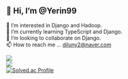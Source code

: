 ## 👋 Hi, I’m @Yerin99
👀 I’m interested in Django and Hadoop.  
🌱 I’m currently learning TypeScript and Django.  
💞️ I’m looking to collaborate on Django.  
📫 How to reach me ... diluny2@naver.com

<img src="https://github-readme-stats.vercel.app/api/top-langs/?username=Yerin99&layout=compact"><br>
<img src="https://github-readme-stats.vercel.app/api?username=Yerin99&show_icons=true"><br>
[![Solved.ac Profile](http://mazassumnida.wtf/api/v2/generate_badge?boj=diluny)](https://solved.ac/diluny/)

<!---
Yerin99/Yerin99 is a ✨ special ✨ repository because its `README.md` (this file) appears on your GitHub profile.
You can click the Preview link to take a look at your changes.
--->
